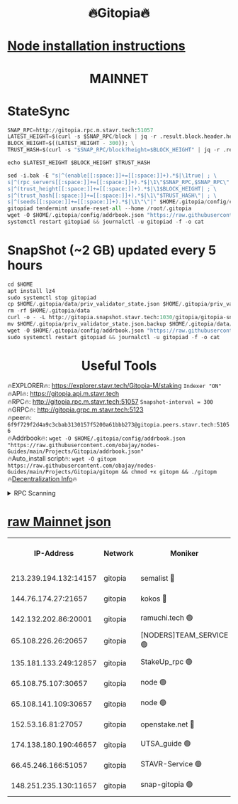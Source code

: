 <h1 align="center"> 🔥Gitopia🔥</h1>

[Node installation instructions](https://github.com/obajay/nodes-Guides/tree/main/Projects/Gitopia)
=

<h1 align="center"> MAINNET</h1>

# StateSync
```python
SNAP_RPC=http://gitopia.rpc.m.stavr.tech:51057
LATEST_HEIGHT=$(curl -s $SNAP_RPC/block | jq -r .result.block.header.height); \
BLOCK_HEIGHT=$((LATEST_HEIGHT - 300)); \
TRUST_HASH=$(curl -s "$SNAP_RPC/block?height=$BLOCK_HEIGHT" | jq -r .result.block_id.hash)

echo $LATEST_HEIGHT $BLOCK_HEIGHT $TRUST_HASH

sed -i.bak -E "s|^(enable[[:space:]]+=[[:space:]]+).*$|\1true| ; \
s|^(rpc_servers[[:space:]]+=[[:space:]]+).*$|\1\"$SNAP_RPC,$SNAP_RPC\"| ; \
s|^(trust_height[[:space:]]+=[[:space:]]+).*$|\1$BLOCK_HEIGHT| ; \
s|^(trust_hash[[:space:]]+=[[:space:]]+).*$|\1\"$TRUST_HASH\"| ; \
s|^(seeds[[:space:]]+=[[:space:]]+).*$|\1\"\"|" $HOME/.gitopia/config/config.toml
gitopiad tendermint unsafe-reset-all --home /root/.gitopia
wget -O $HOME/.gitopia/config/addrbook.json "https://raw.githubusercontent.com/obajay/nodes-Guides/main/Projects/Gitopia/addrbook.json"
systemctl restart gitopiad && journalctl -u gitopiad -f -o cat
```
# SnapShot (~2 GB) updated every 5 hours
```python
cd $HOME
apt install lz4
sudo systemctl stop gitopiad
cp $HOME/.gitopia/data/priv_validator_state.json $HOME/.gitopia/priv_validator_state.json.backup
rm -rf $HOME/.gitopia/data
curl -o - -L http://gitopia.snapshot.stavr.tech:1030/gitopia/gitopia-snap.tar.lz4 | lz4 -c -d - | tar -x -C $HOME/.gitopia --strip-components 2
mv $HOME/.gitopia/priv_validator_state.json.backup $HOME/.gitopia/data/priv_validator_state.json
wget -O $HOME/.gitopia/config/addrbook.json "https://raw.githubusercontent.com/obajay/nodes-Guides/main/Projects/Gitopia/addrbook.json"
sudo systemctl restart gitopiad && journalctl -u gitopiad -f -o cat
```
 <h1 align="center"> Useful Tools</h1>

🔥EXPLORER🔥:      https://explorer.stavr.tech/Gitopia-M/staking  `Indexer "ON"` \
🔥API🔥: 			 		 https://gitopia.api.m.stavr.tech \
🔥RPC🔥:           http://gitopia.rpc.m.stavr.tech:51057              `Snapshot-interval = 300` \
🔥GRPC🔥:          http://gitopia.grpc.m.stavr.tech:5123 \
🔥peer🔥:					 `6f9f729f2d4a9c3cbab3130157f5200a61bbb273@gitopia.peers.stavr.tech:51056` \
🔥Addrbook🔥:    ```wget -O $HOME/.gitopia/config/addrbook.json "https://raw.githubusercontent.com/obajay/nodes-Guides/main/Projects/Gitopia/addrbook.json"``` \
🔥Auto_install script🔥: ```wget -O gitopm https://raw.githubusercontent.com/obajay/nodes-Guides/main/Projects/Gitopia/gitopm && chmod +x gitopm && ./gitopm``` \
🔥[Decentralization Info](https://github.com/obajay/StateSync-snapshots/tree/main/Projects/Gitopia/Decentralization)🔥

<details>
<summary>RPC Scanning</summary>

<h2 align="center"> We scan nodes in real time every 4 hours. And we provide the final result of RPC endpoints.
We cannot influence the operation of these nodes in any way. </h2>


```python
If Voting Power is higher than 0 --> then the Node is a validator of the network and may be subject to attack and be a potential threat to the chain.
```
```python
We marked such validators with a red symbol
```

</details>

[raw Mainnet json](https://rpc-check.gitopm.stavr.tech/gitopm/rpc-gitopm-result.json)
=

<table><tr><th>IP-Address</th><th>Network</th><th>Moniker</th><th>Latest Block Height</th><th>Earliest Block Height</th><th>Catching Up</th><th>Tx Index</th><th>Voting Power</th><th>Scan Time</th></tr><tr><td>213.239.194.132:14157</td><td>gitopia</td><td>semalist 🔴</td><td>11742122</td><td>6071990</td><td>False</td><td>off</td><td>430764</td><td>2024-01-05T04:06:34.346464900UTC</td></tr><tr><td>144.76.174.27:21657</td><td>gitopia</td><td>kokos 🔴</td><td>11742132</td><td>6071990</td><td>False</td><td>off</td><td>936374</td><td>2024-01-05T04:06:50.168929437UTC</td></tr><tr><td>142.132.202.86:20001</td><td>gitopia</td><td>ramuchi.tech 🟢</td><td>11742129</td><td>6548337</td><td>False</td><td>on</td><td>0</td><td>2024-01-05T04:06:45.435236457UTC</td></tr><tr><td>65.108.226.26:20657</td><td>gitopia</td><td>[NODERS]TEAM_SERVICE 🟢</td><td>11742141</td><td>6846001</td><td>False</td><td>on</td><td>0</td><td>2024-01-05T04:07:05.405277424UTC</td></tr><tr><td>135.181.133.249:12857</td><td>gitopia</td><td>StakeUp_rpc 🟢</td><td>11742129</td><td>8010001</td><td>False</td><td>on</td><td>0</td><td>2024-01-05T04:06:45.764794862UTC</td></tr><tr><td>65.108.75.107:30657</td><td>gitopia</td><td>node 🟢</td><td>11742137</td><td>8802845</td><td>False</td><td>on</td><td>0</td><td>2024-01-05T04:06:58.741614569UTC</td></tr><tr><td>65.108.141.109:30657</td><td>gitopia</td><td>node 🟢</td><td>11742128</td><td>10145845</td><td>False</td><td>on</td><td>0</td><td>2024-01-05T04:06:44.946885565UTC</td></tr><tr><td>152.53.16.81:27057</td><td>gitopia</td><td>openstake.net 🔴</td><td>11742105</td><td>10455001</td><td>False</td><td>off</td><td>12687</td><td>2024-01-05T04:06:06.253165953UTC</td></tr><tr><td>174.138.180.190:46657</td><td>gitopia</td><td>UTSA_guide 🟢</td><td>11742111</td><td>11194706</td><td>False</td><td>on</td><td>0</td><td>2024-01-05T04:06:17.123951206UTC</td></tr><tr><td>66.45.246.166:51057</td><td>gitopia</td><td>STAVR-Service 🟢</td><td>11742117</td><td>11727001</td><td>False</td><td>on</td><td>0</td><td>2024-01-05T04:06:25.908949558UTC</td></tr><tr><td>148.251.235.130:11657</td><td>gitopia</td><td>snap-gitopia 🟢</td><td>11742129</td><td>11730001</td><td>False</td><td>on</td><td>0</td><td>2024-01-05T04:06:45.189700774UTC</td></tr></table>
